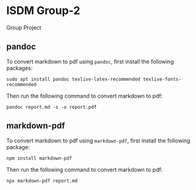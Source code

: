 # ISDM Group-2
Group Project


## pandoc

To convert markdown to pdf using `pandoc`, first install the following packages:
```
sudo apt install pandoc texlive-latex-recommended texlive-fonts-recommended
```

Then run the following command to convert markdown to pdf:
```
pandoc report.md -s -o report.pdf
```

## markdown-pdf

To convert markdown to pdf using `markdown-pdf`, first install the following package:
```
npm install markdown-pdf
```

Then run the following command to convert markdown to pdf:
```
npx markdown-pdf report.md
```
